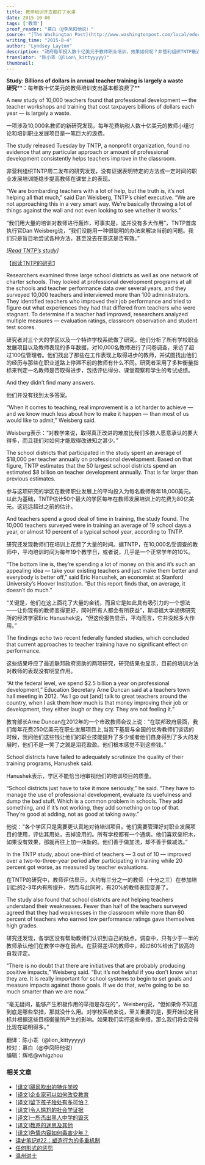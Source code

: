 ```yaml
---
title: 教师培训开支都打了水漂
date: 2015-10-06
tags: ['教育']
proof_reader: "慕白（@李凤阳他说）"
source: "[The Washington Post](http://www.washingtonpost.com/local/education/study-billions-of-dollars-in-annual-teacher-training-is-largely-a-waste/2015/08/03/c4e1f322-39ff-11e5-9c2d-ed991d848c48_story.html)"
writing_time: "2015-8-4"
author: "Lyndsey Layton"
description: "政府每年投入数十亿美元于教师职业培训，效果如何呢？非营利组织TNTP最近发布了一项大范围研究，针对三个大型学区和一个特许学校系统，分析了所有学校职业发展项目以及教师表现的多年数据，对一万名教师做了问卷调查，采访了超过一百位管理者，结果显示……"
translator: "陈小乖（@lion\_kittyyyyy)"
thumbnail:
---
```


**Study: Billions of dollars in annual teacher training is largely a waste**  
**研究****：每年数十亿美元的教师培训支出基本都浪费了**

A new study of 10,000 teachers found that professional development — the teacher workshops and training that cost taxpayers billions of dollars each year — is largely a waste.

一项涉及10,000名教师的新研究发现，每年花费纳税人数十亿美元的教师小组讨论和培训职业发展项目是一笔巨大的浪费。

The study released Tuesday by TNTP, a nonprofit organization, found no evidence that any particular approach or amount of professional development consistently helps teachers improve in the classroom.

非营利组织TNTP周二发布的研究发现，没有证据表明特定的方法或一定时间的职业发展培训能稳步提高教师在课堂上的表现。

“We are bombarding teachers with a lot of help, but the truth is, it’s not helping all that much,” said Dan Weisberg, TNTP’s chief executive. “We are not approaching this in a very smart way. We’re basically throwing a lot of things against the wall and not even looking to see whether it works.”

“我们用大量的培训对教师进行轰炸，可事实是，这并没有多大作用”，TNTP首席执行官Dan Weisberg说，“我们没能用一种很聪明的办法来解决当前的问题。我们只是盲目地尝试各种方法，甚至没去在意这是否有效。”

*[*[*Read TNTP’s study*](http://tntp.org/publications/view/the-mirage-confronting-the-truth-about-our-quest-for-teacher-development)*]*

【[阅读TNTP的研究](http://tntp.org/publications/view/the-mirage-confronting-the-truth-about-our-quest-for-teacher-development)】

Researchers examined three large school districts as well as one network of charter schools. They looked at professional development programs at all the schools and teacher performance data over several years, and they surveyed 10,000 teachers and interviewed more than 100 administrators. They identified teachers who improved their job performance and tried to figure out what experiences they had that differed from teachers who were stagnant. To determine if a teacher had improved, researchers analyzed multiple measures — evaluation ratings, classroom observation and student test scores.

研究者对三个大的学区以及一个特许学校系统做了研究。他们分析了所有学校职业发展项目以及教师表现的多年数据，对10,000名教师进行了问卷调查，采访了超过100位管理者。他们找出了那些在工作表现上取得进步的教师，并试图找出他们的经历与那些在职业道路上停滞不前的教师有什么不同。研究者采用了多种衡量指标来判定一名教师是否取得进步，包括评估得分、课堂观察和学生的考试成绩。

And they didn’t find many answers.

他们并没有找到太多答案。

“When it comes to teaching, real improvement is a lot harder to achieve — and we know much less about how to make it happen — than most of us would like to admit,” Weisberg said.

Weisberg表示：“对教学来说，取得真正改进的难度比我们多数人愿意承认的要大得多，而且我们对如何才能取得改进知之甚少。”

The school districts that participated in the study spent an average of $18,000 per teacher annually on professional development. Based on that figure, TNTP estimates that the 50 largest school districts spend an estimated $8 billion on teacher development annually. That is far larger than previous estimates.

参与这项研究的学区在教师职业发展上的平均投入为每名教师每年18,000美元。以此为基础，TNTP估计50个最大的学区每年在教师发展培训上的花费为80亿美元。这远远超过之前的估计。

And teachers spend a good deal of time in training, the study found. The 10,000 teachers surveyed were in training an average of 19 school days a year, or almost 10 percent of a typical school year, according to TNTP.

研究还发现教师们在培训上花费了大量的时间。据TNTP，在10,000名受调查的教师中，平均培训时间为每年19个教学日，或者说，几乎是一个正常学年的10%。

“The bottom line is, they’re spending a lot of money on this and it’s such an appealing idea — take your existing teachers and just make them better and everybody is better off,” said Eric Hanushek, an economist at Stanford University’s Hoover Institution. “But this report finds that, on average, it doesn’t do much.”

“关键是，他们在这上面花了大量的金钱，而且它是如此具有吸引力的一个想法——让你现有的教师变得更好，同时所有人都会有所获益”，斯坦福大学胡佛研究所的经济学家Eric Hanushek说，“但这份报告显示，平均而言，它并没起多大作用。”

The findings echo two recent federally funded studies, which concluded that current approaches to teacher training have no significant effect on performance.

这些结果呼应了最近联邦政府资助的两项研究，研究结果也显示，目前的培训方法对教师的表现没有明显作用。

“At the federal level, we spend $2.5 billion a year on professional development,” Education Secretary Arne Duncan said at a teachers town hall meeting in 2012. “As I go out [and] talk to great teachers around the country, when I ask them how much is that money improving their job or development, they either laugh or they cry. They are not feeling it.”

教育部长Arne Duncan在2012年的一个市政教师会议上说：“在联邦政府层面，我们每年花费250亿美元在职业发展项目上,当我下基层与全国的优秀教师们谈话的时候，我问他们这些钱让他们的职业技能提升了多少或者他们自身得到了多大的发展时，他们不是一笑了之就是泪花盈盈。他们根本感觉不到这些钱。”

School districts have failed to adequately scrutinize the quality of their training programs, Hanushek said.

Hanushek表示，学区不能恰当地审视他们的培训项目的质量。

“School districts just have to take it more seriously,” he said. “They have to manage the use of professional development, evaluate its usefulness and dump the bad stuff. Which is a common problem in schools. They add something, and if it’s not working, they add something on top of that. They’re good at adding, not as good at taking away.”

他说：“各个学区只是需要更认真地对待培训项目。他们需要管理好对职业发展项目的使用，评估其用处，去掉没用的。所有学校都有一个通病。他们喜欢垒积木，如果没有效果，那就再往上加一块新的。他们善于做加法，却不善于做减法。”

In the TNTP study, about one-third of teachers — 3 out of 10 — improved over a two-to-three-year period after participating in training while 20 percent got worse, as measured by teacher evaluations.

在TNTP的研究中，教师评估显示，大约有三分之一的教师（十分之三）在参加培训后的2-3年内有所提升，然而与此同时，有20%的教师表现变差了。

The study also found that school districts are not helping teachers understand their weaknesses. Fewer than half of the teachers surveyed agreed that they had weaknesses in the classroom while more than 60 percent of teachers who earned low performance ratings gave themselves high grades.

研究还发现，各学区没有帮助教师们认识到自己的缺点。调查中，只有少于一半的教师承认他们在教学中存在弱点。在获得差评的教师中，超过60%给出了较高的自我评定。

“There is no doubt that there are initiatives that are probably producing positive impacts,” Weisberg said. “But it’s not helpful if you don’t know what they are. It is really important for school systems to begin to set goals and measure impacts against those goals. If we do that, we’re going to be so much smarter than we are now.”

“毫无疑问，能够产生积极作用的举措是存在的”，Weisberg说，“但如果你不知道到底是哪些举措，那就没什么用。对学校系统来说，至关重要的是，要开始设定目标并根据这些目标衡量所产生的影响。如果我们实行这些举措，那么我们将会变得比现在聪明得多。”


翻译：陈小乖（@lion\_kittyyyyy)  
校对：慕白（@李凤阳他说）  
编辑：辉格@whigzhou


### 相关文章

* [[译文]飓风吹出的特许学校](https://headsalon.org/archives/7547.html "[译文]飓风吹出的特许学校")
* [[译文]企业家可以如何改变教育](https://headsalon.org/archives/7525.html "[译文]企业家可以如何改变教育")
* [[译文]留下孩子独处有多可怕？](https://headsalon.org/archives/7513.html "[译文]留下孩子独处有多可怕？")
* [[译文]令人尴尬的社会学证据](https://headsalon.org/archives/7481.html "[译文]令人尴尬的社会学证据")
* [[译文]一所杰出黑人中学的毁灭](https://headsalon.org/archives/7478.html "[译文]一所杰出黑人中学的毁灭")
* [[译文]教养的迷思及其他](https://headsalon.org/archives/7476.html "[译文]教养的迷思及其他")
* [[译文]色情内容如何毒害少年？](https://headsalon.org/archives/7470.html "[译文]色情内容如何毒害少年？")
* [读史笔记#22：塑造行为的多重机制](https://headsalon.org/archives/7463.html "读史笔记#22：塑造行为的多重机制")
* [任何形式的惩罚](https://headsalon.org/archives/7774.html "任何形式的惩罚")
* [温州进士](https://headsalon.org/archives/7595.html "温州进士")
